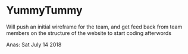 # YummyTummy 
Will push an initial wireframe for the team, and get feed back from team members on the structure of the website to start coding afterwords 


Anas: Sat July 14 2018 
